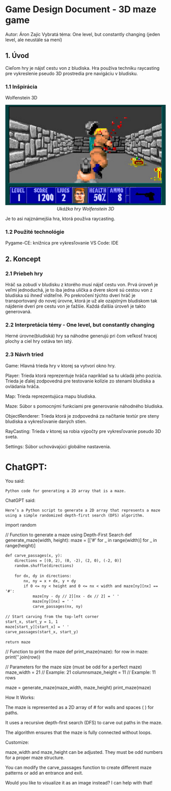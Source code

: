 # Game Design Document - 3D maze game

Autor: Áron Zajíc
Vybratá téma: One level, but constantly changing (jeden level, ale neustále sa mení)

## 1. Úvod

Cieľom hry je nájsť cestu von z bludiska. Hra používa techniku raycasting pre vykreslenie pseudo 3D prostredia pre navigáciu v bludisku.

### 1.1 Inšpirácia

Wolfenstein 3D

<p align="center">
  <img src="https://github.com/AronZajic/ZajicOT/blob/main/screenshot.jpg" alt="Wolfenstein 3D">
  <br>
  <em>Ukážka hry Wolfenstein 3D</em>
</p>


Je to asi najznámejšia hra, ktorá používa raycasting.

### 1.2 Použité technológie

Pygame-CE: knižnica pre vykresľovanie
VS Code: IDE

## 2. Koncept

### 2.1 Priebeh hry

Hráč sa zobudí v bludisku z ktorého musí nájsť cestu von. Prvá úroveň je veľmi jednoduchá, je to iba jedna ulička a dvere skoré sú cestou von z bludiska sú ihneď viditeľné. Po prekročení týchto dverí hráč je transportovaný do novej úrovne, ktorá je už ale ozajstným bludiskom tak nájdenie dverí pre cestu von je ťažšie. Každá ďalšia úroveň je takto generovaná.

### 2.2 Interpretácia témy - One level, but constantly changing

Herné úrovne(bludiská) hry sa náhodne generujú pri čom veľkosť hracej plochy a ciel hry ostáva ten istý.

### 2.3 Návrh tried

Game: Hlavná trieda hry v ktorej sa vytvorí okno hry.

Player: Trieda ktorá reprezentuje hráča napríklad sa tu ukladá jeho pozícia. Trieda je ďalej zodpovedná pre testovanie kolízie zo stenami bludiska a ovládania hráča.

Map: Trieda reprezentujúca mapu bludiska.

Maze: Súbor s pomocnými funkciami pre generovanie náhodného bludiska.

ObjectRenderer: Trieda ktorá je zodpovedná za načítanie textúr pre steny bludiska a vykresľovanie daných stien.

RayCasting: Trieda v ktorej sa robia výpočty pre vykresľovanie pseudo 3D sveta.

Settings: Súbor uchovávajúci globálne nastavenia.

# ChatGPT:

You said:

    Python code for generating a 2D array that is a maze.
    
ChatGPT said:

    Here’s a Python script to generate a 2D array that represents a maze using a simple randomized depth-first search (DFS) algorithm.
    
import random

// Function to generate a maze using Depth-First Search
def generate_maze(width, height):
    maze = [['#' for _ in range(width)] for _ in range(height)]
    
    def carve_passages(x, y):
        directions = [(0, 2), (0, -2), (2, 0), (-2, 0)]
        random.shuffle(directions)
        
        for dx, dy in directions:
            nx, ny = x + dx, y + dy
            if 0 <= ny < height and 0 <= nx < width and maze[ny][nx] == '#':
                maze[ny - dy // 2][nx - dx // 2] = ' '
                maze[ny][nx] = ' '
                carve_passages(nx, ny)
                
    // Start carving from the top-left corner
    start_x, start_y = 1, 1
    maze[start_y][start_x] = ' '
    carve_passages(start_x, start_y)
    
    return maze
    
// Function to print the maze
def print_maze(maze):
    for row in maze:
        print(''.join(row))
        
// Parameters for the maze size (must be odd for a perfect maze)
maze_width = 21  // Example: 21
columnsmaze_height = 11  // Example: 11 rows

maze = generate_maze(maze_width, maze_height)
print_maze(maze)

How It Works:

The maze is represented as a 2D array of # for walls and spaces ( ) for paths.

It uses a recursive depth-first search (DFS) to carve out paths in the maze.

The algorithm ensures that the maze is fully connected without loops.

Customize:

maze_width and maze_height can be adjusted. They must be odd numbers for a proper maze structure.

You can modify the carve_passages function to create different maze patterns or add an entrance and exit.

Would you like to visualize it as an image instead? I can help with that!


